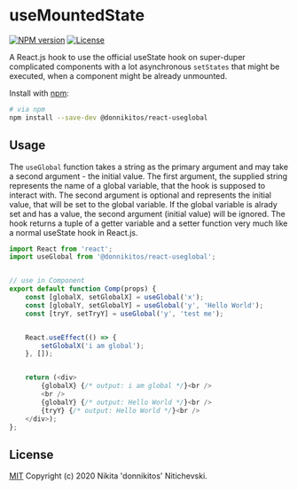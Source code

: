 useMountedState
===========

[![NPM version](https://badgen.net/npm/v/react-usemountedstate)](https://www.npmjs.com/package/@donnikitos/react-usemountedstate)
[![License](https://badgen.net/npm/license/react-usemountedstate)](https://www.npmjs.com/package/@donnikitos/react-usemountedstate)

A React.js hook to use the official useState hook on super-duper complicated components with a lot asynchronous `setStates` that might be executed, when a component might be already unmounted.

Install with [npm](https://www.npmjs.com/):

```bash
# via npm
npm install --save-dev @donnikitos/react-useglobal
```

## Usage

The `useGlobal` function takes a string as the primary argument and may take a second argument - the initial value. The first argument, the supplied string
represents the name of a global variable, that the hook is supposed to interact with. The second argument is optional and represents the initial value, that
will be set to the global variable.
If the global variable is alrady set and has a value, the second argument (initial value) will be ignored.
The hook returns a tuple of a getter variable and a setter function very much like a normal useState hook in React.js.

```js
import React from 'react';
import useGlobal from '@donnikitos/react-useglobal';


// use in Component
export default function Comp(props) {
	const [globalX, setGlobalX] = useGlobal('x');						// Access global variable x
	const [globalY, setGlobalY] = useGlobal('y', 'Hello World');		// Access global variable y and set initial value to string 'Hello World'
	const [tryY, setTryY] = useGlobal('y', 'test me');					// Access global variable y, second argument will be ignored


	React.useEffect(() => {
		setGlobalX('i am global');										// change global variable
	}, []);


	return (<div>
		{globalX} {/* output: i am global */}<br />
		<br />
		{globalY} {/* output: Hello World */}<br />
		{tryY} {/* output: Hello World */}<br />
	</div>);
};
```

## License

[MIT](LICENSE) Copyright (c) 2020 Nikita 'donnikitos' Nitichevski.
